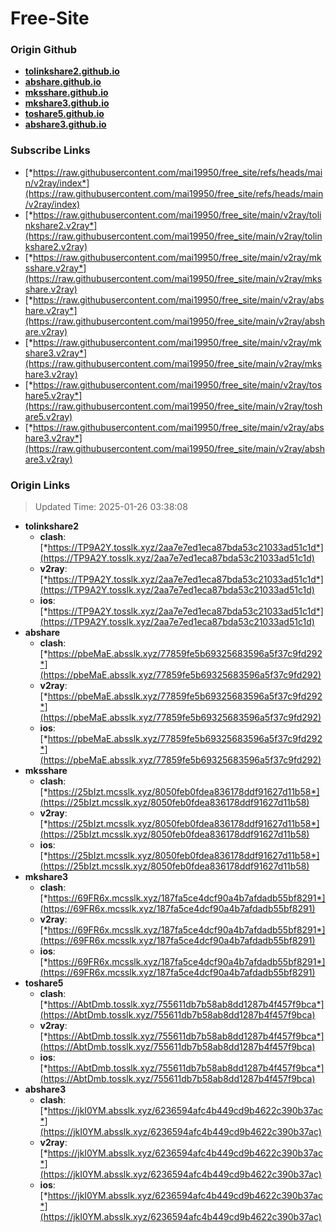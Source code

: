 # Free-Site

### Origin Github

- [**tolinkshare2.github.io**](https://github.com/tolinkshare2/tolinkshare2.github.io)
- [**abshare.github.io**](https://github.com/abshare/abshare.github.io)
- [**mksshare.github.io**](https://github.com/mksshare/mksshare.github.io)
- [**mkshare3.github.io**](https://github.com/mkshare3/mkshare3.github.io)
- [**toshare5.github.io**](https://github.com/toshare5/toshare5.github.io)
- [**abshare3.github.io**](https://github.com/abshare3/abshare3.github.io)

### Subscribe Links

- [*https://raw.githubusercontent.com/mai19950/free_site/refs/heads/main/v2ray/index*](https://raw.githubusercontent.com/mai19950/free_site/refs/heads/main/v2ray/index)
- [*https://raw.githubusercontent.com/mai19950/free_site/main/v2ray/tolinkshare2.v2ray*](https://raw.githubusercontent.com/mai19950/free_site/main/v2ray/tolinkshare2.v2ray)
- [*https://raw.githubusercontent.com/mai19950/free_site/main/v2ray/mksshare.v2ray*](https://raw.githubusercontent.com/mai19950/free_site/main/v2ray/mksshare.v2ray)
- [*https://raw.githubusercontent.com/mai19950/free_site/main/v2ray/abshare.v2ray*](https://raw.githubusercontent.com/mai19950/free_site/main/v2ray/abshare.v2ray)
- [*https://raw.githubusercontent.com/mai19950/free_site/main/v2ray/mkshare3.v2ray*](https://raw.githubusercontent.com/mai19950/free_site/main/v2ray/mkshare3.v2ray)
- [*https://raw.githubusercontent.com/mai19950/free_site/main/v2ray/toshare5.v2ray*](https://raw.githubusercontent.com/mai19950/free_site/main/v2ray/toshare5.v2ray)
- [*https://raw.githubusercontent.com/mai19950/free_site/main/v2ray/abshare3.v2ray*](https://raw.githubusercontent.com/mai19950/free_site/main/v2ray/abshare3.v2ray)

### Origin Links

> Updated Time: 2025-01-26 03:38:08

- **tolinkshare2**
  - **clash**: [*https://TP9A2Y.tosslk.xyz/2aa7e7ed1eca87bda53c21033ad51c1d*](https://TP9A2Y.tosslk.xyz/2aa7e7ed1eca87bda53c21033ad51c1d)
  - **v2ray**: [*https://TP9A2Y.tosslk.xyz/2aa7e7ed1eca87bda53c21033ad51c1d*](https://TP9A2Y.tosslk.xyz/2aa7e7ed1eca87bda53c21033ad51c1d)
  - **ios**: [*https://TP9A2Y.tosslk.xyz/2aa7e7ed1eca87bda53c21033ad51c1d*](https://TP9A2Y.tosslk.xyz/2aa7e7ed1eca87bda53c21033ad51c1d)
- **abshare**
  - **clash**: [*https://pbeMaE.absslk.xyz/77859fe5b69325683596a5f37c9fd292*](https://pbeMaE.absslk.xyz/77859fe5b69325683596a5f37c9fd292)
  - **v2ray**: [*https://pbeMaE.absslk.xyz/77859fe5b69325683596a5f37c9fd292*](https://pbeMaE.absslk.xyz/77859fe5b69325683596a5f37c9fd292)
  - **ios**: [*https://pbeMaE.absslk.xyz/77859fe5b69325683596a5f37c9fd292*](https://pbeMaE.absslk.xyz/77859fe5b69325683596a5f37c9fd292)
- **mksshare**
  - **clash**: [*https://25bIzt.mcsslk.xyz/8050feb0fdea836178ddf91627d11b58*](https://25bIzt.mcsslk.xyz/8050feb0fdea836178ddf91627d11b58)
  - **v2ray**: [*https://25bIzt.mcsslk.xyz/8050feb0fdea836178ddf91627d11b58*](https://25bIzt.mcsslk.xyz/8050feb0fdea836178ddf91627d11b58)
  - **ios**: [*https://25bIzt.mcsslk.xyz/8050feb0fdea836178ddf91627d11b58*](https://25bIzt.mcsslk.xyz/8050feb0fdea836178ddf91627d11b58)
- **mkshare3**
  - **clash**: [*https://69FR6x.mcsslk.xyz/187fa5ce4dcf90a4b7afdadb55bf8291*](https://69FR6x.mcsslk.xyz/187fa5ce4dcf90a4b7afdadb55bf8291)
  - **v2ray**: [*https://69FR6x.mcsslk.xyz/187fa5ce4dcf90a4b7afdadb55bf8291*](https://69FR6x.mcsslk.xyz/187fa5ce4dcf90a4b7afdadb55bf8291)
  - **ios**: [*https://69FR6x.mcsslk.xyz/187fa5ce4dcf90a4b7afdadb55bf8291*](https://69FR6x.mcsslk.xyz/187fa5ce4dcf90a4b7afdadb55bf8291)
- **toshare5**
  - **clash**: [*https://AbtDmb.tosslk.xyz/755611db7b58ab8dd1287b4f457f9bca*](https://AbtDmb.tosslk.xyz/755611db7b58ab8dd1287b4f457f9bca)
  - **v2ray**: [*https://AbtDmb.tosslk.xyz/755611db7b58ab8dd1287b4f457f9bca*](https://AbtDmb.tosslk.xyz/755611db7b58ab8dd1287b4f457f9bca)
  - **ios**: [*https://AbtDmb.tosslk.xyz/755611db7b58ab8dd1287b4f457f9bca*](https://AbtDmb.tosslk.xyz/755611db7b58ab8dd1287b4f457f9bca)
- **abshare3**
  - **clash**: [*https://jkI0YM.absslk.xyz/6236594afc4b449cd9b4622c390b37ac*](https://jkI0YM.absslk.xyz/6236594afc4b449cd9b4622c390b37ac)
  - **v2ray**: [*https://jkI0YM.absslk.xyz/6236594afc4b449cd9b4622c390b37ac*](https://jkI0YM.absslk.xyz/6236594afc4b449cd9b4622c390b37ac)
  - **ios**: [*https://jkI0YM.absslk.xyz/6236594afc4b449cd9b4622c390b37ac*](https://jkI0YM.absslk.xyz/6236594afc4b449cd9b4622c390b37ac)
